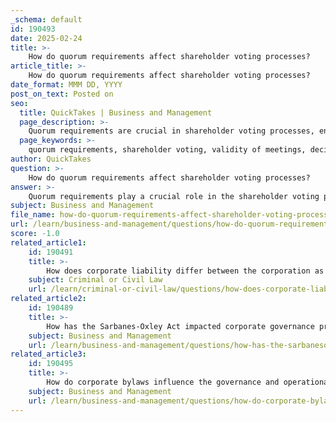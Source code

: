```yaml
---
_schema: default
id: 190493
date: 2025-02-24
title: >-
    How do quorum requirements affect shareholder voting processes?
article_title: >-
    How do quorum requirements affect shareholder voting processes?
date_format: MMM DD, YYYY
post_on_text: Posted on
seo:
  title: QuickTakes | Business and Management
  page_description: >-
    Quorum requirements are crucial in shareholder voting processes, ensuring meetings are valid, decisions reflect shareholder interests, and influencing voting methods and decision-making.
  page_keywords: >-
    quorum requirements, shareholder voting, validity of meetings, decision-making, voting methods, supermajority voting, corporate governance, proxy representation, majority, minority interests
author: QuickTakes
question: >-
    How do quorum requirements affect shareholder voting processes?
answer: >-
    Quorum requirements play a crucial role in the shareholder voting process by determining the minimum number of shares that must be represented at a meeting for it to be valid. Typically, a quorum is established when a majority of the shares entitled to vote are present, either in person or by proxy. For instance, if a corporation has 10,000 shares outstanding, at least 5,001 shares must be represented to meet the quorum requirement.\n\nThe significance of quorum requirements includes:\n\n1. **Validity of Meetings**: Without a quorum, a shareholder meeting cannot proceed, and no decisions can be made. This ensures that any resolutions or votes reflect the will of a sufficient portion of the shareholder base, thereby protecting the interests of all shareholders.\n\n2. **Decision-Making**: Quorum requirements can affect the ability to pass resolutions. For example, if a quorum is not met, even if a majority of those present support a proposal, it cannot be enacted. This can lead to delays in decision-making and may require rescheduling the meeting to achieve a quorum.\n\n3. **Impact on Voting Methods**: Different voting methods, such as straight voting and cumulative voting, may be influenced by quorum requirements. Cumulative voting, which allows minority shareholders to concentrate their votes on fewer candidates, can be particularly affected if a quorum is not achieved, as it may limit the representation of minority interests.\n\n4. **Supermajority Voting**: In some cases, certain decisions may require a supermajority vote, which is a higher threshold than a simple majority. This requirement can further complicate the voting process, as it necessitates not only meeting the quorum but also achieving a higher level of consensus among shareholders.\n\nIn summary, quorum requirements are essential for ensuring that shareholder meetings are legitimate and that decisions made reflect the interests of a significant portion of the shareholder base. They help maintain the integrity of the corporate governance process by preventing decisions from being made without adequate representation.
subject: Business and Management
file_name: how-do-quorum-requirements-affect-shareholder-voting-processes.md
url: /learn/business-and-management/questions/how-do-quorum-requirements-affect-shareholder-voting-processes
score: -1.0
related_article1:
    id: 190491
    title: >-
        How does corporate liability differ between the corporation as a legal entity and personal liability of directors and officers?
    subject: Criminal or Civil Law
    url: /learn/criminal-or-civil-law/questions/how-does-corporate-liability-differ-between-the-corporation-as-a-legal-entity-and-personal-liability-of-directors-and-officers
related_article2:
    id: 190489
    title: >-
        How has the Sarbanes-Oxley Act impacted corporate governance practices?
    subject: Business and Management
    url: /learn/business-and-management/questions/how-has-the-sarbanesoxley-act-impacted-corporate-governance-practices
related_article3:
    id: 190495
    title: >-
        How do corporate bylaws influence the governance and operational procedures of a corporation?
    subject: Business and Management
    url: /learn/business-and-management/questions/how-do-corporate-bylaws-influence-the-governance-and-operational-procedures-of-a-corporation
---
```


&nbsp;